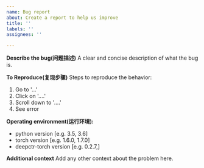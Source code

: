 ```yaml
---
name: Bug report
about: Create a report to help us improve
title: ''
labels: ''
assignees: ''

---
```


**Describe the bug(问题描述)**
A clear and concise description of what the bug is.

**To Reproduce(复现步骤)**
Steps to reproduce the behavior:
1. Go to '...'
2. Click on '....'
3. Scroll down to '....'
4. See error

**Operating environment(运行环境):**
 - python version [e.g. 3.5, 3.6]
 - torch version [e.g. 1.6.0, 1.7.0]
 - deepctr-torch version [e.g. 0.2.7,]

**Additional context**
Add any other context about the problem here.
